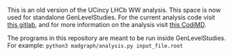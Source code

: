This is an old version of the UCincy LHCb WW analysis.  This space is now used for standalone GenLevelStudies.  For the current analysis code visit [this gitlab](https://gitlab.cern.ch/LHCb-QEE/dileptonww), and for more information on the analysis visit [this CodiMD](https://codimd.web.cern.ch/QJdKyqZRSpq93XYVUlftpQ#).

The programs in this repository are meant to be run inside GenLevelStudies.  For example:
`python3 madgraph/analysis.py input_file.root`
